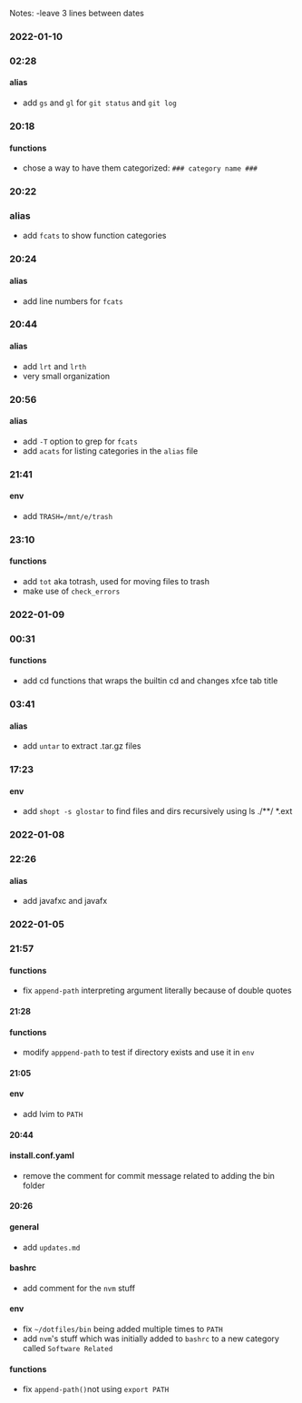 Notes:
-leave 3 lines between dates



### 2022-01-10

### 02:28
#### alias
* add `gs` and `gl` for `git status` and `git log`


### 20:18
#### functions
* chose a way to have them categorized: `### category name ###`

### 20:22
### alias
* add `fcats` to show function categories

### 20:24
#### alias
* add line numbers for `fcats`

### 20:44
#### alias
* add `lrt` and `lrth`
* very small organization

### 20:56
#### alias
* add `-T` option to grep for `fcats`
* add `acats` for listing categories in the `alias` file

### 21:41
#### env
* add `TRASH=/mnt/e/trash`

### 23:10
#### functions
* add `tot` aka totrash, used for moving files to trash
* make use of `check_errors`



### 2022-01-09

### 00:31
#### functions
* add cd functions that wraps the builtin cd and changes xfce tab title

### 03:41
#### alias
* add `untar` to extract .tar.gz files

###  17:23
#### env
* add `shopt -s glostar` to find files and dirs recursively using ls ./\*\*/
\*.ext



### 2022-01-08

### 22:26
#### alias
* add javafxc and javafx



### 2022-01-05

### 21:57
#### functions
* fix `append-path` interpreting argument literally because of double quotes


#### 21:28
#### functions 
* modify `apppend-path` to test if directory exists and use it in `env`



#### 21:05
#### env
* add lvim to `PATH`



#### 20:44
#### install.conf.yaml
* remove the comment for commit message related to adding the bin folder



#### 20:26
#### general
* add `updates.md`

#### bashrc
* add comment for the `nvm` stuff

#### env
* fix `~/dotfiles/bin` being added multiple times to `PATH`
* add `nvm`'s stuff which was initially added to `bashrc` to a new category called `Software Related`

#### functions  
* fix `append-path()`not using `export PATH`

